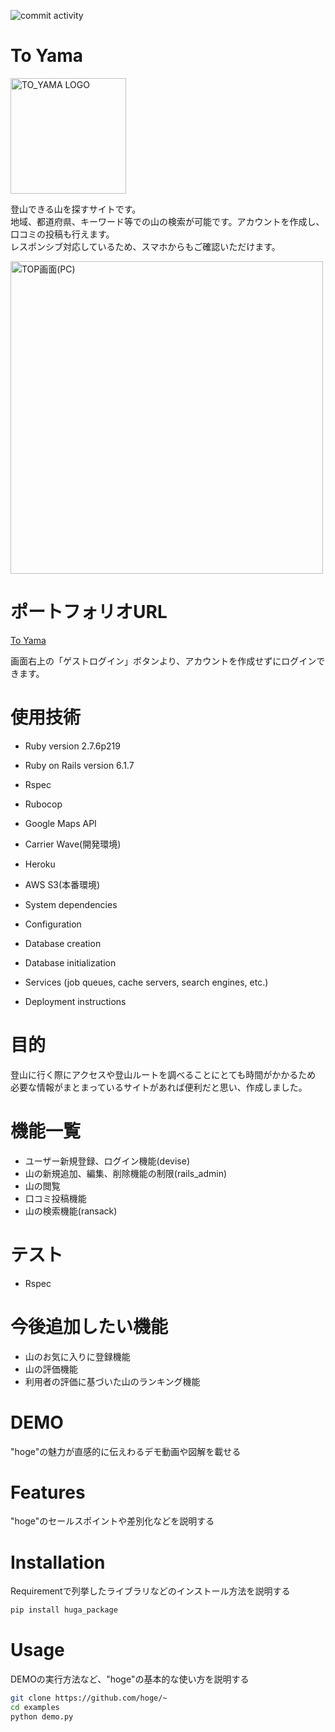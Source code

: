 ![commit activity](https://img.shields.io/github/commit-activity/w/Natsuki-abc/to_yama?color=red&style=for-the-badge)

# To Yama

<img width="185" alt="TO_YAMA LOGO" src="https://user-images.githubusercontent.com/106907064/212525558-88348e14-1fae-4e66-96e9-f7622224d334.png">

登山できる山を探すサイトです。</br>
地域、都道府県、キーワード等での山の検索が可能です。アカウントを作成し、口コミの投稿も行えます。</br>
レスポンシブ対応しているため、スマホからもご確認いただけます。

<img width="500" alt="TOP画面(PC)" src="https://user-images.githubusercontent.com/106907064/212525811-cca2b91b-7596-4f3a-b9f4-52bed46b1fe6.png">

# ポートフォリオURL

[To Yama](https://morning-falls-86384.herokuapp.com/)

画面右上の「ゲストログイン」ボタンより、アカウントを作成せずにログインできます。

# 使用技術

* Ruby version 2.7.6p219
* Ruby on Rails version 6.1.7
* Rspec
* Rubocop
* Google Maps API
* Carrier Wave(開発環境)
* Heroku
* AWS S3(本番環境)

* System dependencies
* Configuration
* Database creation
* Database initialization
* Services (job queues, cache servers, search engines, etc.)
* Deployment instructions

# 目的

登山に行く際にアクセスや登山ルートを調べることにとても時間がかかるため</br>
必要な情報がまとまっているサイトがあれば便利だと思い、作成しました。

# 機能一覧

* ユーザー新規登録、ログイン機能(devise)
* 山の新規追加、編集、削除機能の制限(rails_admin)
* 山の閲覧
* 口コミ投稿機能
* 山の検索機能(ransack)

# テスト

* Rspec

# 今後追加したい機能

* 山のお気に入りに登録機能
* 山の評価機能
* 利用者の評価に基づいた山のランキング機能

# DEMO

"hoge"の魅力が直感的に伝えわるデモ動画や図解を載せる

# Features

"hoge"のセールスポイントや差別化などを説明する

# Installation

Requirementで列挙したライブラリなどのインストール方法を説明する

```bash
pip install huga_package
```

# Usage

DEMOの実行方法など、"hoge"の基本的な使い方を説明する

```bash
git clone https://github.com/hoge/~
cd examples
python demo.py
```
